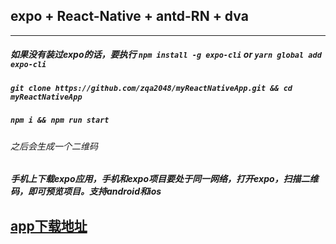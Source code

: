 ## expo + React-Native + antd-RN + dva
- - -  
##### 如果没有装过expo的话，要执行 `npm install -g expo-cli` or `yarn global add expo-cli ` 
##### ``git clone https://github.com/zqa2048/myReactNativeApp.git && cd myReactNativeApp``
##### ` npm i && npm run start ` 
######  之后会生成一个二维码
##### 手机上下载expo应用，手机和expo项目要处于同一网络，打开expo，扫描二维码，即可预览项目。支持android和ios

## [app下载地址](https://wwa.lanzoui.com/imt0gdb7dfe)
